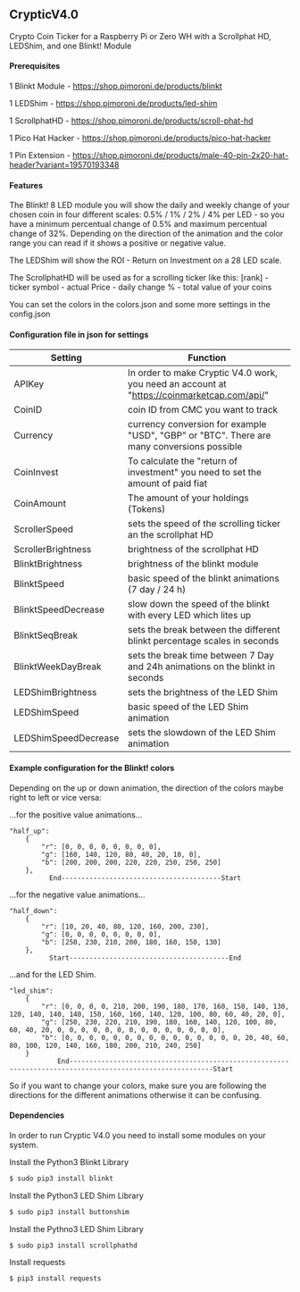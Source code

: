 ## CrypticV4.0

Crypto Coin Ticker for a Raspberry Pi or Zero WH  with a Scrollphat HD, LEDShim, and one Blinkt! Module

#### Prerequisites

1 Blinkt Module - https://shop.pimoroni.de/products/blinkt

1 LEDShim - https://shop.pimoroni.de/products/led-shim

1 ScrollphatHD - https://shop.pimoroni.de/products/scroll-phat-hd

1 Pico Hat Hacker - https://shop.pimoroni.de/products/pico-hat-hacker

1 Pin Extension - https://shop.pimoroni.de/products/male-40-pin-2x20-hat-header?variant=19570193348

#### Features

The Blinkt! 8 LED module you will show the daily and weekly change of your chosen coin in four different scales: 0.5% / 1% / 2% / 4% per LED - so you have a minimum percentual change of 0.5% and maximum percentual change of 32%. Depending on the direction of the animation and the color range you can read if it shows a positive or negative value.

The LEDShim will show the ROI - Return on Investment on a 28 LED scale. 

The ScrollphatHD will be used as for a scrolling ticker like this: [rank] - ticker symbol - actual Price - daily change % - total value of your coins

You can set the colors in the colors.json and some more settings in the config.json




#### Configuration file in json for settings

| Setting | Function |
| ------- | -------- |
| APIKey | In order to make Cryptic V4.0 work, you need an account at "https://coinmarketcap.com/api/" |
| CoinID | coin ID from CMC you want to track | 
| Currency | currency conversion for example "USD", "GBP" or "BTC". There are many conversions possible |
| CoinInvest | To calculate the "return of investment" you need to set the amount of paid fiat |
| CoinAmount | The amount of your holdings (Tokens) |
| ScrollerSpeed | sets the speed of the scrolling ticker an the scrollphat HD |
| ScrollerBrightness | brightness of the scrollphat HD |
| BlinktBrightness | brightness of the blinkt module |
| BlinktSpeed | basic speed of the blinkt animations (7 day / 24 h) |
| BlinktSpeedDecrease | slow down the speed of the blinkt with every LED which lites up |
| BlinktSeqBreak | sets the break between the different blinkt percentage scales in seconds |
| BlinktWeekDayBreak | sets the break time between 7 Day and 24h animations on the blinkt in seconds |
| LEDShimBrightness | sets the brightness of the LED Shim |
| LEDShimSpeed | basic speed of the LED Shim animation |
| LEDShimSpeedDecrease | sets the slowdown of the LED Shim animation |

#### Example configuration for the Blinkt! colors

Depending on the up or down animation, the direction of the colors maybe right to left or vice versa:

...for the positive value animations...

```
"half_up":
    {
        "r": [0, 0, 0, 0, 0, 0, 0, 0],
        "g": [160, 140, 120, 80, 40, 20, 10, 0],
        "b": [200, 200, 200, 220, 220, 250, 250, 250]
    },
          End----------------------------------------Start
```
...for the negative value animations...
```
"half_down":
    {
        "r": [10, 20, 40, 80, 120, 160, 200, 230],
        "g": [0, 0, 0, 0, 0, 0, 0, 0],
        "b": [250, 230, 210, 200, 180, 160, 150, 130]
    },
          Start----------------------------------------End
```
...and for the LED Shim.
```
"led_shim":
    {
        "r": [0, 0, 0, 0, 210, 200, 190, 180, 170, 160, 150, 140, 130, 120, 140, 140, 140, 150, 160, 160, 140, 120, 100, 80, 60, 40, 20, 0],
        "g": [250, 230, 220, 210, 190, 180, 160, 140, 120, 100, 80, 60, 40, 20, 0, 0, 0, 0, 0, 0, 0, 0, 0, 0, 0, 0, 0, 0],
        "b": [0, 0, 0, 0, 0, 0, 0, 0, 0, 0, 0, 0, 0, 0, 0, 20, 40, 60, 80, 100, 120, 140, 160, 180, 200, 210, 240, 250]
    }
            End----------------------------------------------------------------------------------------------------------Start
```

So if you want to change your colors, make sure you are following the directions for the different animations otherwise it can be confusing.

#### Dependencies

In order to run Cryptic V4.0 you need to install some modules on your system.

Install the Python3 Blinkt Library
```sh
$ sudo pip3 install blinkt
```

Install the Python3 LED Shim Library
```sh
$ sudo pip3 install buttonshim
```

Install the Pythno3 LED Shim Library
```sh
$ sudo pip3 install scrollphathd
```

Install requests
```sh
$ pip3 install requests
```
